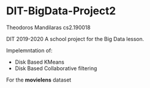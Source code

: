 # DIT-BigData-Project2

Theodoros Mandilaras 
cs2.190018

DIT 2019-2020
A school project for the Big Data lesson.

Impelemntation of:
- Disk Based KMeans
- Disk Based Collaborative filtering 

For the **movielens** dataset
